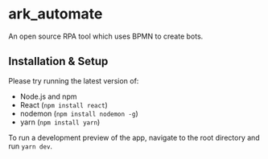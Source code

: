 # ark_automate
An open source RPA tool which uses BPMN to create bots.

## Installation & Setup

Please try running the latest version of:
- Node.js and npm
- React (`npm install react`)
- nodemon (`npm install nodemon -g`)
- yarn (`npm install yarn`)

To run a development preview of the app, navigate to the root directory and run `yarn dev`. 

